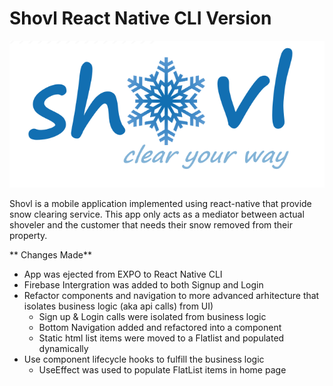# **Shovl React Native CLI Version**
![shovl - logo](assets/shovl_new_logo.png)

Shovl is a mobile application implemented using react-native that provide snow clearing service. This app only acts as a mediator between actual shoveler and the customer that needs their snow removed from their property.


** Changes Made**

* App was ejected from EXPO to React Native CLI
* Firebase Intergration was added to both Signup and Login
* Refactor components and navigation to more advanced arhitecture that isolates business logic (aka api calls) from UI)
  * Sign up & Login calls were isolated from business logic
  * Bottom Navigation added and refactored into a component
  * Static html list items were moved to a Flatlist and populated dynamically
* Use component lifecycle hooks to fulfill the business logic
  * UseEffect was used to populate FlatList items in home page